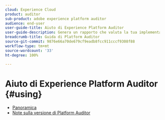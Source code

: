 ```yaml
---
cloud: Experience Cloud
product: auditor
sub-product: adobe experience platform auditor
audience: end-user
user-guide-title: Aiuto di Experience Platform Auditor
user-guide-description: Genera un rapporto che valuta la tua implementazione di Adobe Experience Cloud e include indicazioni su come migliorarla.
breadcrumb-title: Guida di Platform Auditor
source-git-commit: 9876e66a70de679cf9eadb8fcc911cccf9308f88
workflow-type: tm+mt
source-wordcount: '33'
ht-degree: 100%

---
```



# Aiuto di Experience Platform Auditor {#using}

+ [Panoramica](overview.md)
+ [Note sulla versione di Platform Auditor](release-notes.md)
